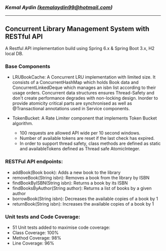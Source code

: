 ### _Kemal Aydin (kemalaydin99@hotmail.com)_

-----------------------------------------------------------
##  Concurrent Library Management System with RESTful API
A Restful API implementation build using Spring 6.x & Spring Boot 3.x, H2 local DB.

### Base Components 
* LRUBookCache: A Concurrent LRU implementation with limited size. It consists of a ConcurrentHashMap which holds Book data and 
ConcurrentLinkedDeque which manages an isbn list according to their usage orders.
Concurrent data structures ensures Thread-Safety and don't create performance degrades with non-locking design. 
Inorder to provide atomicity critical parts are synchronised as well as @Transactional annotations used in Service components.
 
* TokenBucket: A Rate Limiter component that implements Token Bucket algorithm.
  - 100 requests are allowed API wide per 10 second windows.
  - Number of available tokens are reset if the last check has expired.
  - In order to support thread safety, class methods are defined as static and
  availableTokens defined as Thread safe AtomicInteger.

### RESTFul API endpoints:
* addBook(Book book): Adds a new book to the library
* removeBook(String isbn): Removes a book from the library by ISBN
* findBookByISBN(String isbn): Returns a book by its ISBN
* findBooksByAuthor(String author): Returns a list of books by a given author
* borrowBook(String isbn): Decreases the available copies of a book by 1
* returnBook(String isbn): Increases the available copies of a book by 1

### Unit tests and Code Coverage:
* 51 Unit tests added to maximise code coverage:   
* Class Coverage: 100%
* Method Coverage: 98%
* Line Coverage: 96%
